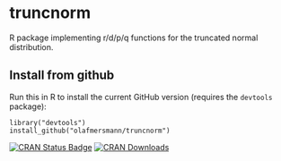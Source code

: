 # truncnorm
R package implementing r/d/p/q functions for the truncated normal distribution.

## Install from github

Run this in R to install the current GitHub version (requires the `devtools`
package):

```splus
library("devtools")
install_github("olafmersmann/truncnorm")
```

[![CRAN Status Badge](http://www.r-pkg.org/badges/version/truncnorm)](http://cran.r-project.org/web/packages/truncnorm)
[![CRAN Downloads](http://cranlogs.r-pkg.org/badges/truncnorm)](http://cran.rstudio.com/web/packages/truncnorm/index.html)

